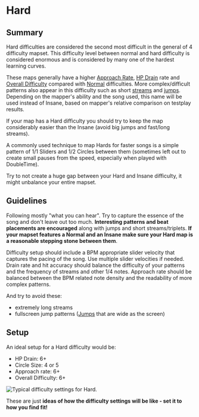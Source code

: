 # Hard

## Summary

Hard difficulties are considered the second most difficult in the general of 4 difficulty mapset. This difficulty level between normal and hard difficulty is considered enormous and is considered by many one of the hardest learning curves.

These maps generally have a higher [Approach Rate](/wiki/Beatmap_Edtior/Song_Setup), [HP Drain](/wiki/Beatmap_Edtior/Song_Setup) rate and [Overall Difficulty](/wiki/Beatmap_Edtior/Song_Setup) compared with [Normal](/wiki/Difficulties/osu!/Normal) difficulties. More complex/difficult patterns also appear in this difficulty such as short [streams](/wiki/Mapping_Techniques/Rhythm) and [jumps](/wiki/Mapping_Techniques/Jump). Depending on the mapper's ability and the song used, this name will be used instead of Insane, based on mapper's relative comparison on testplay results.

If your map has a Hard difficulty you should try to keep the map considerably easier than the Insane (avoid big jumps and fast/long streams).

A commonly used technique to map Hards for faster songs is a simple pattern of 1/1 Sliders and 1/2 Circles between them (sometimes left out to create small pauses from the speed, especially when played with DoubleTime).

Try to not create a huge gap between your Hard and Insane difficulty, it might unbalance your entire mapset.

## Guidelines

Following mostly "what you can hear". Try to capture the essence of the song and don't leave out too much. **Interesting patterns and beat placements are encouraged** along with jumps and short streams/triplets. **If your mapset features a Normal and an Insane make sure your Hard map is a reasonable stepping stone between them**.

Difficulty setup should include a BPM appropriate slider velocity that captures the pacing of the song. Use multiple slider velocities if needed. Drain rate and hit accuracy should balance the difficulty of your patterns and the frequency of streams and other 1/4 notes. Approach rate should be balanced between the BPM related note density and the readability of more complex patterns.

And try to avoid these:

- extremely long streams
- fullscreen jump patterns ([Jumps](/wiki/Mapping_Techniques/Jump) that are wide as the screen)

## Setup

An ideal setup for a Hard difficulty would be:

- HP Drain: 6+
- Circle Size: 4 or 5
- Approach rate: 6+
- Overall Difficulty: 6+

![Typical difficulty settings for Hard.](Hardsetup.png "Typical difficulty settings for Hard.")

These are just **ideas of how the difficulty settings will be like - set it to how you find fit!**